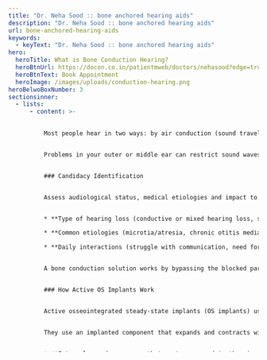 ```yaml
---
title: "Dr. Neha Sood :: bone anchored hearing aids"
description: "Dr. Neha Sood :: bone anchored hearing aids"
url: bone-anchored-hearing-aids
keywords:
  - keyText: "Dr. Neha Sood :: bone anchored hearing aids"
hero:
  heroTitle: What is Bone Conduction Hearing?
  heroBtnUrl: https://docon.co.in/patientmweb/doctors/nehasood?edge=true
  heroBtnText: Book Appointment
  heroImage: /images/uploads/conduction-hearing.png
heroBelwoBoxNumber: 3
sectionsinner:
  - lists:
      - content: >-
          

          Most people hear in two ways: by air conduction (sound traveling through the air to the ears) and bone conduction (sound passing through the bones in the head). They both work together to help us listen to and perceive sound.


          Problems in your outer or middle ear can restrict sound waves from getting through to your inner ear which results in hearing loss. A common example is re-occurring ear infections or Chronic Otitis Media (COM). The underlying medical condition can be treated with surgeries, but the hearing loss remains in 30% of these cases1 and the need for repetitive surgeries is common.


          ### Candidacy Identification


          Assess audiological status, medical etiologies and impact to daily life to determine if bone conduction may be an appropriate solution. Consider the following:


          * **Type of hearing loss (conductive or mixed hearing loss, single-sided deafness)**

          * **Common etiologies (microtia/atresia, chronic otitis media, middle ear dysfunction/ossicular disease, or conditions contraindicating reliable use of conventional hearing aids)**

          * **Daily interactions (struggle with communication, need for reliable and consistent hearing, and quality of life)**


          A bone conduction solution works by bypassing the blocked parts of the natural hearing pathway to help you hear. This may reduce the need for multiple surgeries that attempt to reconstruct the damaged part of the ear or to achieve a dry ear, an ear free of infection. They leave the ear canal free, which lowers the risk for ear infections compared to wearing a hearing aid


          ### How Active OS Implants Work


          Active osseointegrated steady-state implants (OS implants) use the principle of bone conduction, but unlike traditional bone conduction solutions, OS implants deliver sound vibrations through digital piezoelectric stimulation.


          They use an implanted component that expands and contracts within the implant to send sound vibrations through the bones in your skull directly to your working inner ear. The Cochlear Osia System features these main components:


          * **External sound processor that captures sound in the air - the Osia 2 Sound Processor is lightweight, durable, and features state-of-the-art connectivity options.**

          * **Internal implant – our active OS implant, the Cochlear Osia OSI200 Implant, is placed under the skin. Its base, the Cochlear BI300 Implant, is designed to promote faster and stronger integration to the bone.5 The Piezo Power™ transducer that sits inside the OSI200 implant is designed to deliver long-term performance and durability.**


          Together, these components bypass the part of the ear that isn’t working. The vibrations from the Piezo Power transducer travel to the inner ear where they are converted into electrical impulses and sent to the brain to be interpreted as sound.


          <https://youtu.be/TiBZci2B_lY>


          ### What Are the Benefits?


          Research and decades of experience have shown that bone conduction solutions may help you or your child:


          * **Improve your understanding of speech in quiet and in noisy environments**

          * **Hear better, even in noisy situations**

          * **Enjoy improved sound quality (compared to hearing aids) by bypassing the blocked part of the ear to reduce the amount of amplification needed to hear better.**
    title: What is Bone Conduction Hearing?
date: 2023-12-14T12:15:59.818Z
---
```

